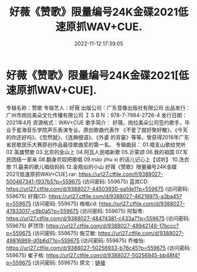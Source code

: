 ﻿---
title: 好薇《赞歌》限量编号24K金碟2021低速原抓WAV+CUE.
date: 2022-11-12 17:39:05
categories: WAV车载音乐、镜像
tags: 华语中文
---
# 好薇《赞歌》限量编号24K金碟2021[低速原抓WAV+CUE].

专辑名称：赞歌
专辑艺人：好薇
出版公司：广东音像出版社有限公司
出品发行：广州市岗拉美朵文化传播有限公司
ＩＳＢＮ：978-7-7984-2726-4
发行日期：2021年4月
资源格式：WAV+CUE
歌手简介：
好薇，岗拉美朵公司签约歌手，毕业于星海音乐学院声乐表演专业。原创歌曲代表作
《不爱了就好聚好散》、《今天的你还好吗》、《忽然就》、《连麻细语》、《外婆
的背篓》等等。曾获得2016年广东省民歌民乐大赛原创作品最佳歌曲奖的第一名。
专辑曲目：
01.唱支山歌给党听
02.英雄赞歌
03.北京的金山上
04.阿瓦人民唱新歌
05.沂蒙颂
06.我的祖国
07.军民团结一家亲
08.翻身农奴把歌唱
09.mao zhu xi 的话儿记心上【试听】
10.洗衣歌
11.最美的歌儿唱给妈妈
12.金瓶似的小山
好薇《赞歌》限量编号24K金碟2021[低速原抓WAV+CUE].rar: https://url27.ctfile.com/f/9388027-500467341-f937b5?p=559675
(访问密码: 559675)
蓝岚CD: https://url27.ctfile.com/d/9388027-44503930-ea1de1?p=559675
(访问密码: 559675)
好薇CD: https://url27.ctfile.com/d/9388027-46216975-a3ba45?p=559675
(访问密码: 559675)
格格cd: https://url27.ctfile.com/d/9388027-47833017-c9b0a5?p=559675
(访问密码: 559675)
阿梨粤: https://url27.ctfile.com/d/9388027-48474381-c433a7?p=559675
(访问密码: 559675)
萨顶顶: https://url27.ctfile.com/d/9388027-48942148-17bccc?p=559675
(访问密码: 559675)
施艾敏: https://url27.ctfile.com/d/9388027-49816969-d0b6d7?p=559675
(访问密码: 559675)
乔维怡: https://url27.ctfile.com/d/9388027-50256933-b76c45?p=559675
(访问密码: 559675)
崔子格: https://url27.ctfile.com/d/9388027-50256945-bb48f4?p=559675
(访问密码: 559675)
原文：[链接](https://blog.sina.com.cn/s/blog_1647c7e7601031076.html)